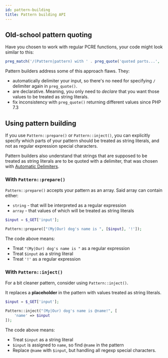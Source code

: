 ```yaml
---
id: pattern-building
title: Pattern building API
---
```


## Old-school pattern quoting

Have you chosen to work with regular PCRE functions, your code might look similar to this:

```php
preg_match('/(Pattern|pattern) with ' . preg_quote('quoted parts...', '/') . ' is ugly/');
```

Pattern builders address some of this approach flaws. They:

 - automatically delimiter your input, so there's no need for specifying `/` delimiter again in `preg_quote()`.
 - are declarative. Meaning, you only need to *declare* that you want those values to be treated as string literals.
 - fix inconsistency with `preg_quote()` returning different values since PHP 7.3

## Using pattern building

If you use `Pattern::prepare()` or `Pattern::inject()`, you can explicitly specify which parts of your pattern should be 
treated as string literals, and not as regular expression special characters.

Pattern builders also understand that strings that are supposed to be treated as string literals are to be quoted with a 
delimiter, that was chosen with [Automatic Delimiters](delimiters.md).

### With `Pattern::prepare()`

`Pattern::prepare()` accepts your pattern as an array. Said array can contain either:

 - `string` - that will be interpreted as a regular expression
 - `array` - that values of which will be treated as string literals

```php
$input = $_GET['input'];

Pattern::prepare(["(My|Our) dog's name is ", [$input], '!']);
```

The code above means:

 - Treat `"(My|Our) dog's name is "` as a regular expression
 - Treat `$input` as a string literal
 - Treat `'!'` as a regular expression

### With `Pattern::inject()`

For a bit cleaner pattern, consider using `Pattern::inject()`.

It replaces a **placeholder** in the pattern with values treated as string literals.

```php
$input = $_GET['input'];

Pattern::inject("(My|Our) dog's name is @name!", [
    'name' => $input
]);
```

The code above means:

 - Treat `$input` as a string literal
 - `$input` is assigned to `name`, so find `@name` in the pattern
 - Replace `@name` with `$input`, but handling all regexp special characters.
